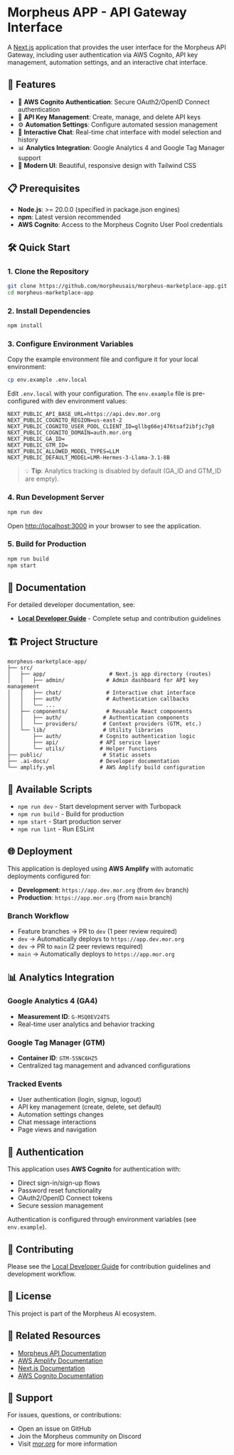 # Morpheus APP - API Gateway Interface

A [Next.js](https://nextjs.org) application that provides the user interface for the Morpheus API Gateway, including user authentication via AWS Cognito, API key management, automation settings, and an interactive chat interface.

## 🚀 Features

- 🔐 **AWS Cognito Authentication**: Secure OAuth2/OpenID Connect authentication
- 🔑 **API Key Management**: Create, manage, and delete API keys
- ⚙️ **Automation Settings**: Configure automated session management
- 💬 **Interactive Chat**: Real-time chat interface with model selection and history
- 📊 **Analytics Integration**: Google Analytics 4 and Google Tag Manager support
- 🎨 **Modern UI**: Beautiful, responsive design with Tailwind CSS

## 📋 Prerequisites

- **Node.js**: >= 20.0.0 (specified in package.json engines)
- **npm**: Latest version recommended
- **AWS Cognito**: Access to the Morpheus Cognito User Pool credentials

## 🛠️ Quick Start

### 1. Clone the Repository

```bash
git clone https://github.com/morpheusais/morpheus-marketplace-app.git
cd morpheus-marketplace-app
```

### 2. Install Dependencies

```bash
npm install
```

### 3. Configure Environment Variables

Copy the example environment file and configure it for your local environment:

```bash
cp env.example .env.local
```

Edit `.env.local` with your configuration. The `env.example` file is pre-configured with dev environment values:

```env
NEXT_PUBLIC_API_BASE_URL=https://api.dev.mor.org
NEXT_PUBLIC_COGNITO_REGION=us-east-2
NEXT_PUBLIC_COGNITO_USER_POOL_CLIENT_ID=gllbg66ej476tsaf2ibfjc7g8
NEXT_PUBLIC_COGNITO_DOMAIN=auth.mor.org
NEXT_PUBLIC_GA_ID=
NEXT_PUBLIC_GTM_ID=
NEXT_PUBLIC_ALLOWED_MODEL_TYPES=LLM
NEXT_PUBLIC_DEFAULT_MODEL=LMR-Hermes-3-Llama-3.1-8B
```

> 💡 **Tip**: Analytics tracking is disabled by default (GA_ID and GTM_ID are empty).

### 4. Run Development Server

```bash
npm run dev
```

Open [http://localhost:3000](http://localhost:3000) in your browser to see the application.

### 5. Build for Production

```bash
npm run build
npm start
```

## 📖 Documentation

For detailed developer documentation, see:
- **[Local Developer Guide](./.ai-docs/Local_Developer_Guide.md)** - Complete setup and contribution guidelines

## 🏗️ Project Structure

```
morpheus-marketplace-app/
├── src/
│   ├── app/                    # Next.js app directory (routes)
│   │   ├── admin/             # Admin dashboard for API key management
│   │   ├── chat/              # Interactive chat interface
│   │   ├── auth/              # Authentication callbacks
│   │   └── ...
│   ├── components/            # Reusable React components
│   │   ├── auth/             # Authentication components
│   │   └── providers/        # Context providers (GTM, etc.)
│   └── lib/                  # Utility libraries
│       ├── auth/            # Cognito authentication logic
│       ├── api/             # API service layer
│       └── utils/           # Helper functions
├── public/                   # Static assets
├── .ai-docs/                # Developer documentation
└── amplify.yml              # AWS Amplify build configuration
```

## 🔧 Available Scripts

- `npm run dev` - Start development server with Turbopack
- `npm run build` - Build for production
- `npm start` - Start production server
- `npm run lint` - Run ESLint

## 🌐 Deployment

This application is deployed using **AWS Amplify** with automatic deployments configured for:

- **Development**: `https://app.dev.mor.org` (from `dev` branch)
- **Production**: `https://app.mor.org` (from `main` branch)

### Branch Workflow

- Feature branches → PR to `dev` (1 peer review required)
- `dev` → Automatically deploys to `https://app.dev.mor.org`
- `dev` → PR to `main` (2 peer reviews required)
- `main` → Automatically deploys to `https://app.mor.org`

## 📊 Analytics Integration

### Google Analytics 4 (GA4)
- **Measurement ID**: `G-MSQ0EV24TS`
- Real-time user analytics and behavior tracking

### Google Tag Manager (GTM)
- **Container ID**: `GTM-5SNC6HZ5`
- Centralized tag management and advanced configurations

### Tracked Events
- User authentication (login, signup, logout)
- API key management (create, delete, set default)
- Automation settings changes
- Chat message interactions
- Page views and navigation

## 🔐 Authentication

This application uses **AWS Cognito** for authentication with:
- Direct sign-in/sign-up flows
- Password reset functionality
- OAuth2/OpenID Connect tokens
- Secure session management

Authentication is configured through environment variables (see `env.example`).

## 🤝 Contributing

Please see the [Local Developer Guide](./.ai-docs/Local_Developer_Guide.md) for contribution guidelines and development workflow.

## 📝 License

This project is part of the Morpheus AI ecosystem.

## 🔗 Related Resources

- [Morpheus API Documentation](https://api.mor.org/docs)
- [AWS Amplify Documentation](https://docs.amplify.aws/)
- [Next.js Documentation](https://nextjs.org/docs)
- [AWS Cognito Documentation](https://docs.aws.amazon.com/cognito/)

## 💬 Support

For issues, questions, or contributions:
- Open an issue on GitHub
- Join the Morpheus community on Discord
- Visit [mor.org](https://mor.org) for more information
